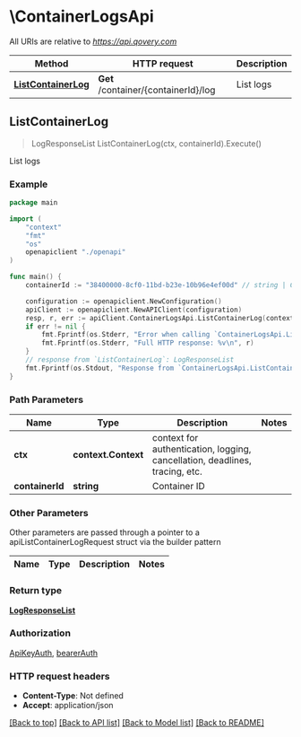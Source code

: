 # \ContainerLogsApi

All URIs are relative to *https://api.qovery.com*

Method | HTTP request | Description
------------- | ------------- | -------------
[**ListContainerLog**](ContainerLogsApi.md#ListContainerLog) | **Get** /container/{containerId}/log | List logs



## ListContainerLog

> LogResponseList ListContainerLog(ctx, containerId).Execute()

List logs



### Example

```go
package main

import (
    "context"
    "fmt"
    "os"
    openapiclient "./openapi"
)

func main() {
    containerId := "38400000-8cf0-11bd-b23e-10b96e4ef00d" // string | Container ID

    configuration := openapiclient.NewConfiguration()
    apiClient := openapiclient.NewAPIClient(configuration)
    resp, r, err := apiClient.ContainerLogsApi.ListContainerLog(context.Background(), containerId).Execute()
    if err != nil {
        fmt.Fprintf(os.Stderr, "Error when calling `ContainerLogsApi.ListContainerLog``: %v\n", err)
        fmt.Fprintf(os.Stderr, "Full HTTP response: %v\n", r)
    }
    // response from `ListContainerLog`: LogResponseList
    fmt.Fprintf(os.Stdout, "Response from `ContainerLogsApi.ListContainerLog`: %v\n", resp)
}
```

### Path Parameters


Name | Type | Description  | Notes
------------- | ------------- | ------------- | -------------
**ctx** | **context.Context** | context for authentication, logging, cancellation, deadlines, tracing, etc.
**containerId** | **string** | Container ID | 

### Other Parameters

Other parameters are passed through a pointer to a apiListContainerLogRequest struct via the builder pattern


Name | Type | Description  | Notes
------------- | ------------- | ------------- | -------------


### Return type

[**LogResponseList**](LogResponseList.md)

### Authorization

[ApiKeyAuth](../README.md#ApiKeyAuth), [bearerAuth](../README.md#bearerAuth)

### HTTP request headers

- **Content-Type**: Not defined
- **Accept**: application/json

[[Back to top]](#) [[Back to API list]](../README.md#documentation-for-api-endpoints)
[[Back to Model list]](../README.md#documentation-for-models)
[[Back to README]](../README.md)


